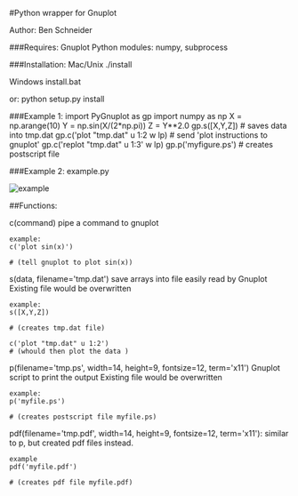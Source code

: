#Python wrapper for Gnuplot

Author: Ben Schneider

###Requires:
Gnuplot
Python modules: numpy, subprocess

###Installation:
Mac/Unix
	./install

Windows
	install.bat

or:
	python setup.py install

###Example 1:
    import PyGnuplot as gp
    import numpy as np
    X = np.arange(10)
    Y = np.sin(X/(2*np.pi))
    Z = Y**2.0
    gp.s([X,Y,Z])  # saves data into tmp.dat
    gp.c('plot "tmp.dat" u 1:2 w lp)  # send 'plot instructions to gnuplot'
    gp.c('replot "tmp.dat" u 1:3' w lp)
    gp.p('myfigure.ps')  # creates postscript file


###Example 2:
example.py 

![example](https://cloud.githubusercontent.com/assets/4573907/17227765/2bfa344e-5510-11e6-908b-38c490ad597f.png)


##Functions:

c(command)
	pipe a command to gnuplot

	example:
	c('plot sin(x)')

	# (tell gnuplot to plot sin(x))

s(data, filename='tmp.dat')
	save arrays into file easily read by Gnuplot
	Existing file would be overwritten

	example:
	s([X,Y,Z])

	# (creates tmp.dat file)

	c('plot "tmp.dat" u 1:2')
	# (whould then plot the data )

p(filename='tmp.ps', width=14, height=9, fontsize=12, term='x11')
	Gnuplot script to print the output
	Existing file would be overwritten

	example:
	p('myfile.ps')

	# (creates postscript file myfile.ps)

pdf(filename='tmp.pdf', width=14, height=9, fontsize=12, term='x11'):
	similar to p, but created pdf files instead.

	example
	pdf('myfile.pdf')

	# (creates pdf file myfile.pdf)
